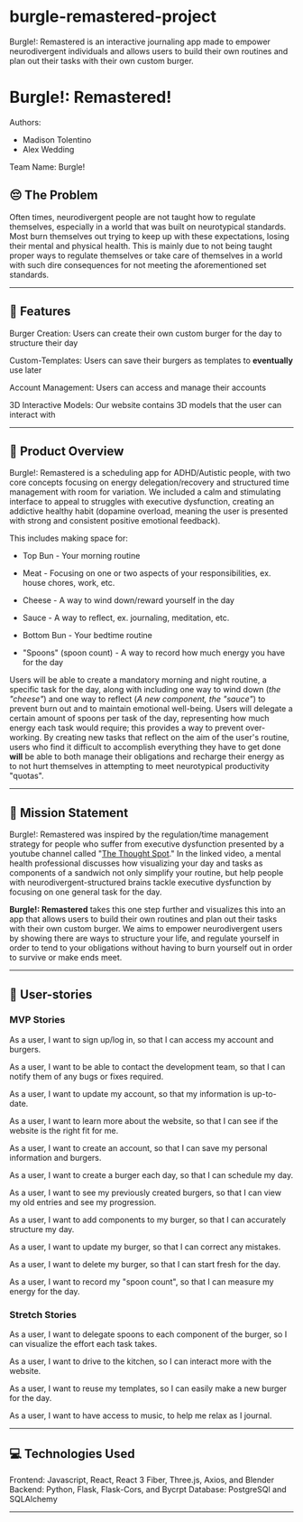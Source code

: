 # burgle-remastered-project
Burgle!: Remastered is an interactive journaling app made to empower neurodivergent individuals and allows users to build their own routines and plan out their tasks with their own custom burger.

# Burgle!: Remastered!
Authors:
* Madison Tolentino
* Alex Wedding

Team Name: Burgle!

## 😔 The Problem 
Often times, neurodivergent people are not taught how to regulate themselves, especially in a world that was built on neurotypical standards. Most burn themselves out trying to keep up with these expectations, losing their mental and physical health. This is mainly due to not being taught proper ways to regulate themselves or take care of themselves in a world with such dire consequences for not meeting the aforementioned set standards. 

---

## 🌃 Features
Burger Creation: Users can create their own custom burger for the day to structure their day

Custom-Templates: Users can save their burgers as templates to **eventually** use later

Account Management: Users can access and manage their accounts

3D Interactive Models: Our website contains 3D models that the user can interact with

---

## 🍔 Product Overview
Burgle!: Remastered is a scheduling app for ADHD/Autistic people, with two core concepts focusing on energy delegation/recovery and structured time management with room for variation. We included a calm and stimulating interface to appeal to struggles with executive dysfunction, creating an addictive healthy habit (dopamine overload, meaning the user is presented with strong and consistent positive emotional feedback). 

This includes making space for: 

* Top Bun - Your morning routine

* Meat - Focusing on one or two aspects of your responsibilities, ex. house chores, work, etc.

* Cheese - A way to wind down/reward yourself in the day

* Sauce - A way to reflect, ex. journaling, meditation, etc.

* Bottom Bun - Your bedtime routine

* "Spoons" (spoon count) - A way to record how much energy you have for the day 

Users will be able to create a mandatory morning and night routine, a specific task for the day, along with including one way to wind down (*the "cheese"*) and one way to reflect (*A new component, the "sauce"*) to prevent burn out and to maintain emotional well-being. Users will delegate a certain amount of spoons per task of the day, representing how much energy each task would require; this provides a way to prevent over-working. By creating new tasks that reflect on the aim of the user's routine, users who find it difficult to accomplish everything they have to get done **will** be able to both manage their obligations and recharge their energy as to not hurt themselves in attempting to meet neurotypical productivity "quotas". 

---

## 🤸  Mission Statement 
Burgle!: Remastered was inspired by the regulation/time management strategy for people who suffer from executive dysfunction presented by a youtube channel called "[The Thought Spot](https://www.youtube.com/watch?v=5FHE8AWMKxQ)." In the linked video, a mental health professional discusses how visualizing your day and tasks as components of a sandwich not only simplify your routine, but help people with neurodivergent-structured brains tackle executive dysfunction by focusing on one general task for the day.

**Burgle!: Remastered** takes this one step further and visualizes this into an app that allows users to build their own routines and plan out their tasks with their own custom burger. We aims to empower neurodivergent users by showing there are ways to structure your life, and regulate yourself in order to tend to your obligations without having to burn yourself out in order to survive or make ends meet. 

---

## 📜 User-stories

### MVP Stories

As a user, I want to sign up/log in, so that I can access my account and burgers.

As a user, I want to be able to contact the development team, so that I can notify them of any bugs or fixes required.

As a user, I want to update my account, so that my information is up-to-date.

As a user, I want to learn more about the website, so that I can see if the website is the right fit for me.

As a user, I want to create an account, so that I can save my personal information and burgers.

As a user, I want to create a burger each day, so that I can schedule my day.

As a user, I want to see my previously created burgers, so that I can view my old entries and see my progression.

As a user, I want to add components to my burger, so that I can accurately structure my day.

As a user, I want to update my burger, so that I can correct any mistakes.

As a user, I want to delete my burger, so that I can start fresh for the day.

As a user, I want to record my "spoon count", so that I can measure my energy for the day.

### Stretch Stories

As a user, I want to delegate spoons to each component of the burger, so I can visualize the effort each task takes.

As a user, I want to drive to the kitchen, so I can interact more with the website.

As a user, I want to reuse my templates, so I can easily make a new burger for the day.

As a user, I want to have access to music, to help me relax as I journal.

---

## 💻 Technologies Used
Frontend: Javascript, React, React 3 Fiber, Three.js, Axios, and Blender
Backend: Python, Flask, Flask-Cors, and Bycrpt 
Database: PostgreSQl and SQLAlchemy 

---


